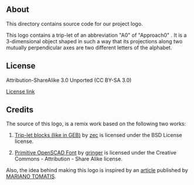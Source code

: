 ## About
This directory contains source code for our project logo.

This logo contains a trip-let of an abbreviation "A0" of "Approach0" .  It is
a 3-dimensional object shaped in such a way that its projections along two
mutually perpendicular axes are two different letters of the alphabet.

## License
Attribution-ShareAlike 3.0 Unported (CC BY-SA 3.0)

[License link](https://creativecommons.org/licenses/by-sa/3.0/)

## Credits
The source of this logo, is a remix work based on the following two works:

1. [Trip-let blocks (like in GEB)](http://www.thingiverse.com/thing:2914)
	by [zec](http://www.thingiverse.com/zec/about) is licensed under the
	BSD License license.

2. [Primitive OpenSCAD Font](http://www.thingiverse.com/thing:909306) by
	[gringer](http://www.thingiverse.com/gringer/about) is licensed under
	the Creative Commons - Attribution - Share Alike license.

Also, the idea behind making this logo is inspired by an
[article](http://www.marianotomatis.it/blog/research.php?url=20110723)
published by
[MARIANO TOMATIS](http://www.marianotomatis.it/).
